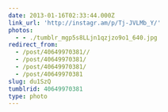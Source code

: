 ```yaml
---
date: 2013-01-16T02:33:44.000Z
link_url: 'http://instagr.am/p/Tj-JVLMb_Y/'
photos:
  - - ./tumblr_mgp5s8LLjn1qzjzo9o1_640.jpg
redirect_from:
  - /post/40649970381//
  - /post/40649970381/
  - /post/40649970381/
  - /post/40649970381
slug: du1SzQ
tumblrid: 40649970381
type: photo
---
```


